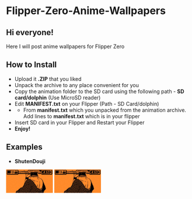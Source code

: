 # Flipper-Zero-Anime-Wallpapers
## Hi everyone!

Here I will post anime wallpapers for Flipper Zero

## How to Install

- Upload it **.ZIP** that you liked
- Unpack the archive to any place convenient for you
- Copy the animation folder to the SD card using the following path - **SD card/dolphin** (Use MicroSD reader)
- Edit **MANIFEST.txt** on your Flipper (Path - SD Card/dolphin)
- - From **manifest.txt** which you unpacked from the animation archive. Add lines to **manifest.txt** which is in your flipper
- Insert SD card in your Flipper and Restart your Flipper 
- **Enjoy!**

## Examples
- **ShutenDouji**

![](https://github.com/IoriKesso/Flipper-Zero-Anime-Wallpapers/blob/main/gifs/ShutenDouji.gif?raw=true)
![](https://github.com/IoriKesso/Flipper-Zero-Anime-Wallpapers/blob/main/gifs/ShutenDoujiscr.gif?raw=true)
